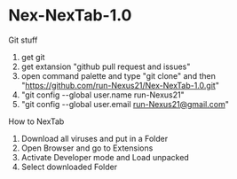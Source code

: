# Nex-NexTab-1.0

Git stuff

1. get git
2. get extansion "github pull request and issues"
3. open command palette and type "git clone" and then "https://github.com/run-Nexus21/Nex-NexTab-1.0.git" 
4. "git config --global user.name run-Nexus21"
5. "git config --global user.email run-Nexus21@gmail.com"

How to NexTab

1. Download all viruses and put in a Folder
2. Open Browser and go to Extensions
3. Activate Developer mode and Load unpacked
4. Select downloaded Folder